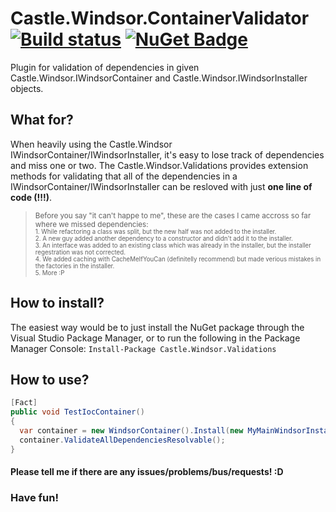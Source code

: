 # Castle.Windsor.ContainerValidator [![Build status](https://ci.appveyor.com/api/projects/status/km7el3evvelhtl6f/branch/master?svg=true)](https://ci.appveyor.com/project/OshryHorn/Castle.Windsor.Validations/branch/master) [![NuGet Badge](https://buildstats.info/nuget/Castle.Windsor.Validations)](https://www.nuget.org/packages/Castle.Windsor.Validations/)
Plugin for validation of dependencies in given Castle.Windsor.IWindsorContainer and Castle.Windsor.IWindsorInstaller objects.  

## What for?
When heavily using the Castle.Windsor IWindsorContainer/IWindsorInstaller, it's easy to lose track of dependencies and miss one or two.
The Castle.Windsor.Validations provides extension methods for validating that all of the dependencies in a IWindsorContainer/IWindsorInstaller can be resloved with just **one line of code (!!!)**.
> <sub>Before you say "it can't happe to me", these are the cases I came accross so far where we missed dependencies:  
> <sub> 1. While refactoring a class was split, but the new half was not added to the installer.  
> 2. A new guy added another dependency to a constructor and didn't add it to the installer.  
> 3. An interface was added to an existing class which was already in the installer, but the installer regestration was not corrected.  
> 4. We added caching with CacheMeIfYouCan (definitelly recommend) but made verious mistakes in the factories in the installer.  
> 5. More :P 
  
## How to install?
The easiest way would be to just install the NuGet package through the Visual Studio Package Manager, or to run the following in the Package Manager Console: ```Install-Package Castle.Windsor.Validations```

## How to use?
```csharp
[Fact]
public void TestIocContainer()
{
  var container = new WindsorContainer().Install(new MyMainWindsorInstaller());
  container.ValidateAllDependenciesResolvable();
}
```  
  
  
#### Please tell me if there are any issues/problems/bus/requests! :D

### Have fun! 
